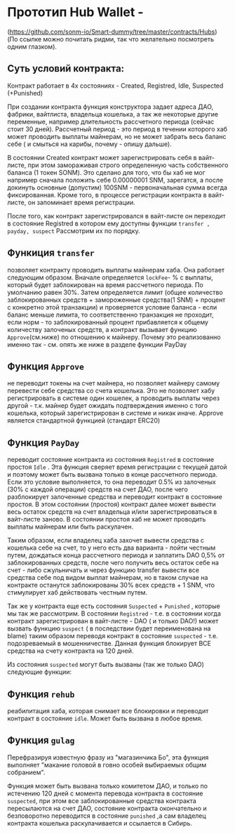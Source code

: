 # Прототип Hub Wallet -
(https://github.com/sonm-io/Smart-dummy/tree/master/contracts/Hubs)
(По ссылке можно почитать ридми, так что желательно посмотреть одним глазком).

## Суть условий контракта:

Контракт работает в 4х состояниях - Created, Registred, Idle, Suspected (+Punished)

При создании контракта функция конструктора задает адреса ДАО, фабрики, вайтлиста, владельца кошелька, а так же некоторые другие переменные, например длительность рассчетного периода (сейчас стоит 30 дней). Рассчетный период - это период в течении которого хаб может проводить выплаты майнерам, но не может забрать весь баланс себе ( и смыться на карибы, почему - опишу дальше).

В состоянии Created контракт может зарегистрировать себя в вайт-листе, при этом замораживая строго определенную часть собственного баланса (1 токен SONM). Это сделано для того, что бы хаб не мог например сначала положить себе 0.00000001 SNM, зарегатся, а после докинуть основные (допустим) 100SNM - первоначальная сумма всегда фиксированная. Кроме того, в процессе регистрации контракта в вайт-листе, он запоминает время регистрации.

После того, как контракт зарегистрировался в вайт-листе он переходит в состояние Registred в котором ему доступны функции
 ``` transfer , payday, suspect ```
Рассмотрим их по порядку.

## Функиция ```transfer```
позволяет контракту проводить выплаты майнерам хаба. Она работает следующим образом. Вначале определяется
```lockFee```-  % с выплаты, который будет заблокирован на время рассчетного периода. По умолчанию равен 30%. Затем определяется лимит (общее количество заблокированных средств + замороженные средства(1 SNM) + процент с конкретно этой транзакции) и проверяется условие баланса - если баланс меньше лимита, то соответственно транзакция не проходит, если норм - то заблокированный процент прибавляется к общему количеству залоченых средств, а контракт вызывает функцию ```Approve```(см.ниже) по отношению к майнеру. Почему это реализованно именно так - см. опять же ниже в разделе функции
PayDay


## Функция ```Approve```
не переводит токены на счет майнера, но позволяет майнеру самому перевести себе средства со счета кошелька. Это не позволяет хабу регистрировать в системе один кошелек, а проводить выплаты через другой - т.к. майнер будет ожидать подтверждения именно с того кошелька, который зарегистрирован в системе и никак иначе. Approve является стандартной функцией (стандарт ERC20)

## Функция ```PayDay```
переводит состояние контракта из состояния
```Registred```
в состояние простоя
```Idle```
.  Эта функция сверяет время регистрации с текущей датой и поэтому может быть вызвана только в конце рассчетного периода. Если это условие выполняется, то она переводит 0.5% из залоченых (30% с каждой операции) средств на счет ДАО, после чего разблокирует залоченные средства и переводит контракт в состояние простоя. В этом состоянии (простоя) контракт далее может вывести весь остаток средств на счет владельца и/или зарегистрироваться в вайт-листе заново. В состоянии простоя хаб не может проводить выплаты майнерам или быть раскулачен.

Таким образом, если владелец хаба захочет вывести средства с кошелька себе на счет, то у него есть два варианта - пойти честным путем, дождаться конца рассчетного периода и  заплатить DAO 0,5% от заблокированных средств, после чего получить весь остаток себе на счет - либо сжульничать и через функцию transfer вывести все средства себе под видом выплат майнерам, но в  таком случае на контракте останутся заблокированы 30% всех средств + 1 SNM, что стимулирует хаб действовать честным путем.

Так же у контракта еще есть состояния
```Suspected``` + ```Punished``` , которые мы так же рассмотрим.
В состоянии
```Registred``` -  т.е. в состоянии когда контракт  зарегистрирован в вайт-листе - DAO ( и только DAO!) может вызвать функцию
```suspect``` ( в последствии будет переименована на blame) таким образом переводя контракт в состояние
```suspected``` - т.е. подозреваемый в мошенничестве. Данная функция блокирует ВСЕ средства на счету контракта на 120 дней.

Из состояния
```suspected```
могут быть вызваны (так же только DAO) следующие функции:
## Функция ```rehub```
 реабилитация хаба, которая снимает все блокировки и переводит контракт в состояние ```idle```. Может быть вызвана в любое время.
## Функция ```gulag```
Перефразируя известную фразу из "магазинчика Бо", эта функция выполняет "макание головой в говно особей выбираемых общим собранием".

Функция может быть вызвана только комитетом ДАО, и только по истечению 120 дней с момента перевода контракта в состояние
```suspected```, при этом все заблокированные средства контракта пересылаются на счет ДАО, состояние контракта окончательно и безповоротно переводится в состояние
```punished```
,а сам владелец контракта кошелька раскулачивается и ссылается в Сибирь.
